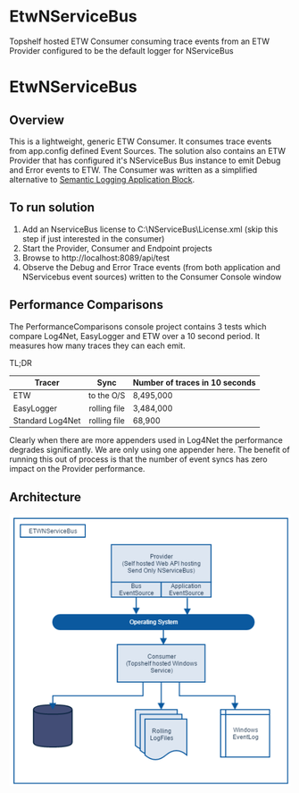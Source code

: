 # EtwNServiceBus

Topshelf hosted ETW Consumer consuming trace events from an ETW Provider configured to be the default logger for NServiceBus

# EtwNServiceBus

## Overview

This is a lightweight, generic ETW Consumer. It consumes trace events from app.config defined Event Sources. The solution also contains an ETW Provider that has configured it's NServiceBus Bus instance to emit Debug and Error events to ETW.
The Consumer was written as a simplified alternative to [Semantic Logging Application Block](https://msdn.microsoft.com/en-us/library/dn440729(v=pandp.60).aspx).

## To run solution

1. Add an NserviceBus license to C:\NServiceBus\License.xml (skip this step if just interested in the consumer)
2. Start the Provider, Consumer and Endpoint projects
3. Browse to http://localhost:8089/api/test
4. Observe the Debug and Error Trace events (from both application and NServicebus event sources) written to the Consumer Console window

## Performance Comparisons

The PerformanceComparisons console project contains 3 tests which compare Log4Net, EasyLogger and ETW over a 10 second period.  It measures how many traces they can each emit.

TL;DR

| Tracer            | Sync           | Number of traces in 10 seconds  |
| ----------------- |:-------------: | --------------------------------|
| ETW               | to the O/S     | 8,495,000                       |
| EasyLogger        | rolling file   | 3,484,000                       |
| Standard Log4Net  | rolling file   |    68,900                       |                                  |

Clearly when there are more appenders used in Log4Net the performance degrades significantly. We are only using one appender here.
The benefit of running this out of process is that the number of event syncs has zero impact on the Provider performance.

## Architecture

![Image of Architecture](https://github.com/seantarogers/EtwNServiceBus/blob/master/EtwNServiceBusOverview.png)
